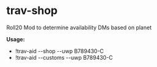 # trav-shop
Roll20 Mod to determine availability DMs based on planet

**Usage:** 
* !trav-aid --shop    --uwp B789430-C
* !trav-aid --customs --uwp B789430-C
